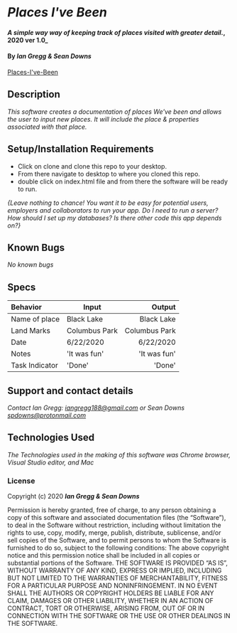 # _Places I've Been_

#### _A simple way way of keeping track of places visited with greater detail._, 2020 ver 1.0_

#### By _Ian Gregg & Sean Downs_
[Places-I've-Been](https://github.com/oldgregg89/Places-I-ve-Been)


## Description

_This software creates a documentation of places We've been and allows the user to input new places. It will include the place & properties associated with that place._

## Setup/Installation Requirements


* Click on clone and clone this repo to your desktop.
* From there navigate to desktop to where you cloned this repo.
* double click on index.html file and from there the software will be ready to run.

_{Leave nothing to chance! You want it to be easy for potential users, employers and collaborators to run your app. Do I need to run a server? How should I set up my databases? Is there other code this app depends on?}_

## Known Bugs

_No known bugs_

## Specs

| Behavior    | Input | Output |
| :---------- | ----- | -----: |
| Name of place | Black Lake | Black Lake |
| Land Marks  | Columbus Park | Columbus Park |
| Date  | 6/22/2020 | 6/22/2020 |
| Notes | 'It was fun'  | 'It was fun'  |
| Task Indicator | 'Done' | 'Done' |


## Support and contact details

_Contact Ian Gregg: <iangregg188@gmail.com>
or
Sean Downs <spdowns@protonmail.com>_

## Technologies Used

_The Technologies used in the making of this software was Chrome browser, Visual Studio editor, and Mac_

### License

Copyright (c) 2020 **_Ian Gregg & Sean Downs_**

Permission is hereby granted, free of charge, to any person obtaining a copy of this software and associated documentation files (the “Software”), to deal in the Software without restriction, including without limitation the rights to use, copy, modify, merge, publish, distribute, sublicense, and/or sell copies of the Software, and to permit persons to whom the Software is furnished to do so, subject to the following conditions:
The above copyright notice and this permission notice shall be included in all copies or substantial portions of the Software.
THE SOFTWARE IS PROVIDED “AS IS”, WITHOUT WARRANTY OF ANY KIND, EXPRESS OR IMPLIED, INCLUDING BUT NOT LIMITED TO THE WARRANTIES OF MERCHANTABILITY, FITNESS FOR A PARTICULAR PURPOSE AND NONINFRINGEMENT. IN NO EVENT SHALL THE AUTHORS OR COPYRIGHT HOLDERS BE LIABLE FOR ANY CLAIM, DAMAGES OR OTHER LIABILITY, WHETHER IN AN ACTION OF CONTRACT, TORT OR OTHERWISE, ARISING FROM, OUT OF OR IN CONNECTION WITH THE SOFTWARE OR THE USE OR OTHER DEALINGS IN THE SOFTWARE.

